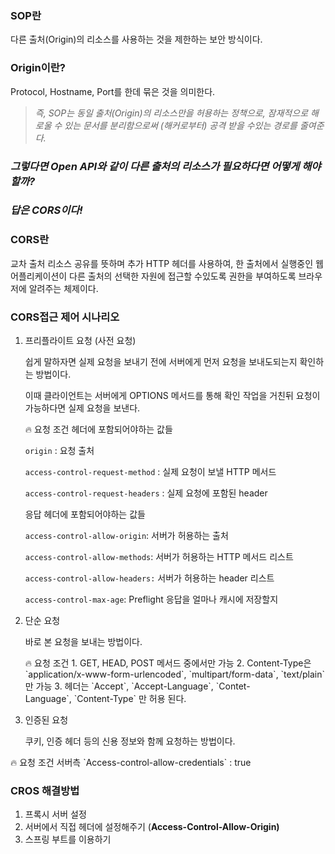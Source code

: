 ### SOP란

다른 출처(Origin)의 리소스를 사용하는 것을 제한하는 보안 방식이다.  

### Origin이란?

Protocol, Hostname, Port를 한데 묶은 것을 의미한다.

> *즉, SOP는 동일 출처(Origin)의 리소스만을 허용하는 정책으로, 잠재적으로 해로울 수 있는 문서를 분리함으로써 (해커로부터) 공격 받을 수있는 경로를 줄여준다.*
> 

### *그렇다면 Open API와 같이 다른 출처의 리소스가 필요하다면 어떻게 해야할까?*

### *답은 CORS이다!*

### CORS란

교차 출처 리소스 공유를 뜻하며 추가 HTTP 헤더를 사용하여, 한 출처에서 실행중인 웹 어플리케이션이 다른 출처의 선택한 자원에 접근할 수있도록 권한을 부여하도록 브라우저에 알려주는 체제이다.

### CORS접근 제어 시나리오

1. 프리플라이트 요청 (사전 요청)
    
    쉽게 말하자면 실제 요청을 보내기 전에 서버에게 먼저 요청을 보내도되는지 확인하는 방법이다.
    
    이때 클라이언트는 서버에게 OPTIONS 메서드를 통해 확인 작업을 거친뒤 요청이 가능하다면 실제 요청을 보낸다.
    
    <aside>
    🔥 요청 조건
    헤더에 포함되어야하는 값들
    
    `origin` : 요청 출처
    
    `access-control-request-method` : 실제 요청이 보낼 HTTP 메서드
    
    `access-control-request-headers` : 실제 요청에 포함된 header
    
    응답 헤더에 포함되어야하는 값들
    
    `access-control-allow-origin`: 서버가 허용하는 출처
    
    `access-control-allow-methods`: 서버가 허용하는 HTTP 메서드 리스트
    
    `access-control-allow-headers:` 서버가 허용하는 header 리스트
    
    `access-control-max-age`: Preflight 응답을 얼마나 캐시에 저장할지
    
    </aside>
    
2. 단순 요청
    
    바로 본 요청을 보내는 방법이다.
    
    <aside>
    🔥 요청 조건
    1. GET, HEAD, POST 메서드 중에서만 가능
    2. Content-Type은  `application/x-www-form-urlencoded`, `multipart/form-data`, `text/plain` 만 가능
    3. 헤더는 `Accept`, `Accept-Language`, `Contet-Language`, `Content-Type` 만 허용 된다.
    
    </aside>
    
3. 인증된 요청
    
    쿠키, 인증 헤더 등의 신용 정보와 함께 요청하는 방법이다. 
    

<aside>
🔥 요청 조건
서버측
`Access-control-allow-credentials` : true

</aside>

### CROS 해결방법

1. 프록시 서버 설정
2. 서버에서 직접 헤더에 설정해주기 (**Access-Control-Allow-Origin)**
3. 스프링 부트를 이용하기